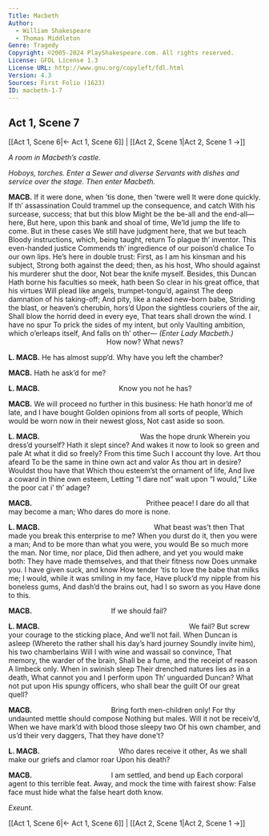 ```yaml
---
Title: Macbeth
Author: 
  - William Shakespeare
  - Thomas Middleton
Genre: Tragedy
Copyright: ©2005-2024 PlayShakespeare.com. All rights reserved.
License: GFDL License 1.3
License URL: http://www.gnu.org/copyleft/fdl.html
Version: 4.3
Sources: First Folio (1623)
ID: macbeth-1-7
---
```


## Act 1, Scene 7
[[Act 1, Scene 6|← Act 1, Scene 6]] | [[Act 2, Scene 1|Act 2, Scene 1 →]]

*A room in Macbeth’s castle.*

*Hoboys, torches. Enter a Sewer and diverse Servants with dishes and service over the stage. Then enter Macbeth.*

**MACB.**
If it were done, when ’tis done, then ’twere well
It were done quickly. If th’ assassination
Could trammel up the consequence, and catch
With his surcease, success; that but this blow
Might be the be-all and the end-all—here,
But here, upon this bank and shoal of time,
We’ld jump the life to come. But in these cases
We still have judgment here, that we but teach
Bloody instructions, which, being taught, return
To plague th’ inventor. This even-handed justice
Commends th’ ingredience of our poison’d chalice
To our own lips. He’s here in double trust:
First, as I am his kinsman and his subject,
Strong both against the deed; then, as his host,
Who should against his murderer shut the door,
Not bear the knife myself. Besides, this Duncan
Hath borne his faculties so meek, hath been
So clear in his great office, that his virtues
Will plead like angels, trumpet-tongu’d, against
The deep damnation of his taking-off;
And pity, like a naked new-born babe,
Striding the blast, or heaven’s cherubin, hors’d
Upon the sightless couriers of the air,
Shall blow the horrid deed in every eye,
That tears shall drown the wind. I have no spur
To prick the sides of my intent, but only
Vaulting ambition, which o’erleaps itself,
And falls on th’ other⁠—
*(Enter Lady Macbeth.)*
              How now? What news?

**L. MACB.**
He has almost supp’d. Why have you left the chamber?

**MACB.**
Hath he ask’d for me?

**L. MACB.**
           Know you not he has?

**MACB.**
We will proceed no further in this business:
He hath honor’d me of late, and I have bought
Golden opinions from all sorts of people,
Which would be worn now in their newest gloss,
Not cast aside so soon.

**L. MACB.**
              Was the hope drunk
Wherein you dress’d yourself? Hath it slept since?
And wakes it now to look so green and pale
At what it did so freely? From this time
Such I account thy love. Art thou afeard
To be the same in thine own act and valor
As thou art in desire? Wouldst thou have that
Which thou esteem’st the ornament of life,
And live a coward in thine own esteem,
Letting “I dare not” wait upon “I would,”
Like the poor cat i’ th’ adage?

**MACB.**
                Prithee peace!
I dare do all that may become a man;
Who dares do more is none.

**L. MACB.**
                What beast was’t then
That made you break this enterprise to me?
When you durst do it, then you were a man;
And to be more than what you were, you would
Be so much more the man. Nor time, nor place,
Did then adhere, and yet you would make both:
They have made themselves, and that their fitness now
Does unmake you. I have given suck, and know
How tender ’tis to love the babe that milks me;
I would, while it was smiling in my face,
Have pluck’d my nipple from his boneless gums,
And dash’d the brains out, had I so sworn as you
Have done to this.

**MACB.**
           If we should fail?

**L. MACB.**
                     We fail?
But screw your courage to the sticking place,
And we’ll not fail. When Duncan is asleep
(Whereto the rather shall his day’s hard journey
Soundly invite him), his two chamberlains
Will I with wine and wassail so convince,
That memory, the warder of the brain,
Shall be a fume, and the receipt of reason
A limbeck only. When in swinish sleep
Their drenched natures lies as in a death,
What cannot you and I perform upon
Th’ unguarded Duncan? What not put upon
His spungy officers, who shall bear the guilt
Of our great quell?

**MACB.**
           Bring forth men-children only!
For thy undaunted mettle should compose
Nothing but males. Will it not be receiv’d,
When we have mark’d with blood those sleepy two
Of his own chamber, and us’d their very daggers,
That they have done’t?

**L. MACB.**
           Who dares receive it other,
As we shall make our griefs and clamor roar
Upon his death?

**MACB.**
           I am settled, and bend up
Each corporal agent to this terrible feat.
Away, and mock the time with fairest show:
False face must hide what the false heart doth know.

*Exeunt.*

[[Act 1, Scene 6|← Act 1, Scene 6]] | [[Act 2, Scene 1|Act 2, Scene 1 →]]
